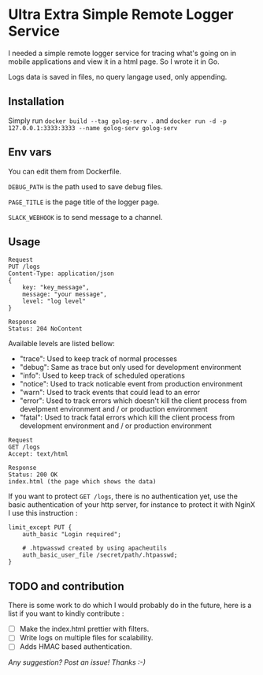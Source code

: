 # Ultra Extra Simple Remote Logger Service

I needed a simple remote logger service for tracing what's going on in mobile applications and view it in a html page. So I wrote it in Go.

Logs data is saved in files, no query langage used, only appending.

## Installation 

Simply run `docker build --tag golog-serv .` and `docker run -d -p 127.0.0.1:3333:3333 --name golog-serv golog-serv` 

## Env vars

You can edit them from Dockerfile.

`DEBUG_PATH` is the path used to save debug files.

`PAGE_TITLE` is the page title of the logger page.

`SLACK_WEBHOOK` is to send message to a channel.

## Usage

```
Request
PUT /logs
Content-Type: application/json
{
    key: "key_message",
    message: "your message",
    level: "log level"
}

Response
Status: 204 NoContent
```

Available levels are listed bellow:

- "trace": Used to keep track of normal processes
- "debug": Same as trace but only used for development environment
- "info": Used to keep track of scheduled operations
- "notice": Used to track noticable event from production environment
- "warn": Used to track events that could lead to an error
- "error": Used to track errors which doesn't kill the client process from develpment environment and / or production environment
- "fatal": Used to track fatal errors which kill the client process from development environment and / or production environment

```
Request
GET /logs
Accept: text/html

Response
Status: 200 OK
index.html (the page which shows the data)
```

If you want to protect `GET /logs`, there is no authentication yet, use the basic authentication of your http server, for instance to protect it with NginX I use this instruction :

```
limit_except PUT {
    auth_basic "Login required";

    # .htpwasswd created by using apacheutils
    auth_basic_user_file /secret/path/.htpasswd;
}
```

## TODO and contribution

There is some work to do which I would probably do in the future, here is a list if you want to kindly contribute :

- [ ] Make the index.html prettier with filters.
- [ ] Write logs on multiple files for scalability.
- [ ] Adds HMAC based authentication. 

_Any suggestion? Post an issue! Thanks :-)_

